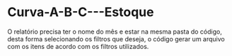 # Curva-A-B-C---Estoque
O relatório precisa ter o nome do mês e estar na mesma pasta do código, desta forma selecionando os filtros que deseja, o código gerar um arquivo com os itens de acordo com os filtros utilizados.
